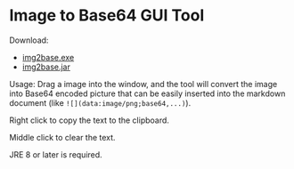 # Image to Base64 GUI Tool

Download:

* [img2base.exe](https://github.com/Glavo/img2base/releases/latest/download/img2base.exe)
* [img2base.jar](https://github.com/Glavo/img2base/releases/latest/download/img2base.jar)

Usage: Drag a image into the window, 
and the tool will convert the image into Base64 encoded picture that can be easily inserted into the markdown document (like `![](data:image/png;base64,...)`).

Right click to copy the text to the clipboard.

Middle click to clear the text.

JRE 8 or later is required.